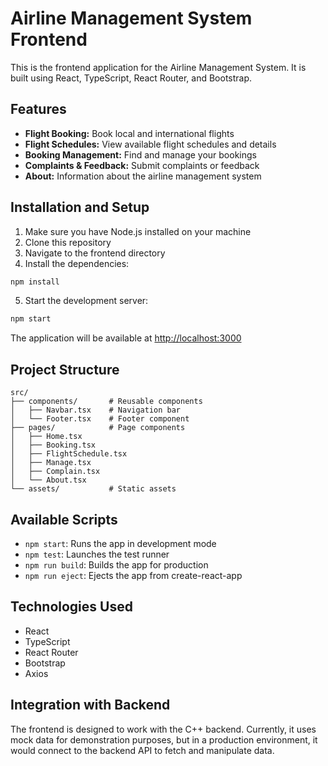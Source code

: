 # Airline Management System Frontend

This is the frontend application for the Airline Management System. It is built using React, TypeScript, React Router, and Bootstrap.

## Features

- **Flight Booking:** Book local and international flights
- **Flight Schedules:** View available flight schedules and details
- **Booking Management:** Find and manage your bookings
- **Complaints & Feedback:** Submit complaints or feedback
- **About:** Information about the airline management system

## Installation and Setup

1. Make sure you have Node.js installed on your machine
2. Clone this repository
3. Navigate to the frontend directory
4. Install the dependencies:

```bash
npm install
```

5. Start the development server:

```bash
npm start
```

The application will be available at [http://localhost:3000](http://localhost:3000)

## Project Structure

```
src/
├── components/       # Reusable components
│   ├── Navbar.tsx    # Navigation bar
│   └── Footer.tsx    # Footer component
├── pages/            # Page components
│   ├── Home.tsx
│   ├── Booking.tsx
│   ├── FlightSchedule.tsx
│   ├── Manage.tsx
│   ├── Complain.tsx
│   └── About.tsx
└── assets/           # Static assets
```

## Available Scripts

- `npm start`: Runs the app in development mode
- `npm test`: Launches the test runner
- `npm run build`: Builds the app for production
- `npm run eject`: Ejects the app from create-react-app

## Technologies Used

- React
- TypeScript
- React Router
- Bootstrap
- Axios

## Integration with Backend

The frontend is designed to work with the C++ backend. Currently, it uses mock data for demonstration purposes, but in a production environment, it would connect to the backend API to fetch and manipulate data.
